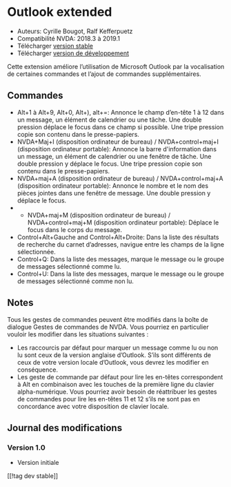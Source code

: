 # Outlook extended #

* Auteurs: Cyrille Bougot, Ralf Kefferpuetz
* Compatibilité NVDA: 2018.3 à 2019.1
* Télécharger [version stable][1]
* Télécharger [version de développement][2]

Cette extension améliore l’utilisation de Microsoft Outlook par la
vocalisation de certaines commandes et l’ajout de commandes supplémentaires.

## Commandes

* Alt+1 à Alt+9, Alt+0, Alt+), alt+=: Annonce le champ d’en-tête 1 à 12 dans
  un message, un élément de calendrier ou une tâche. Une double pression
  déplace le focus dans ce champ si possible. Une tripe pression copie son
  contenu dans le presse-papiers.
* NVDA+Maj+I (disposition ordinateur de bureau) / NVDA+control+maj+I
  (disposition ordinateur portable): Annonce la barre d'information dans un
  message, un élément de calendrier ou une fenêtre de tâche. Une double
  pression y déplace le focus. Une tripe pression copie son contenu dans le
  presse-papiers.
* NVDA+maj+A (disposition ordinateur de bureau) / NVDA+control+maj+A
  (disposition ordinateur portable): Annonce le nombre et le nom des pièces
  jointes dans une fenêtre de message. Une double pression y déplace le
  focus.
* * NVDA+maj+M (disposition ordinateur de bureau) / NVDA+control+maj+M
  (disposition ordinateur portable): Déplace le focus dans le corps du
  message.
* Control+Alt+Gauche and Control+Alt+Droite: Dans la liste des résultats de
  recherche du carnet d’adresses, navigue entre les champs de la ligne
  sélectionnée.
* Control+Q: Dans la liste des messages, marque le message ou le groupe de
  messages sélectionné comme lu.
* Control+U: Dans la liste des messages, marque le message ou le groupe de
  messages sélectionné comme non lu.

## Notes

Tous les gestes de commandes peuvent être modifiés dans la boîte de dialogue
Gestes de commandes de NVDA. Vous pourriez en particulier vouloir les
modifier dans les situations suivantes :

* Les raccourcis par défaut pour marquer un message comme lu ou non lu sont
  ceux de la version anglaise d’Outlook. S’ils sont différents de ceux de
  votre version locale d’Outlook, vous devrez les modifier en conséquence.
* Les geste de commande par défaut pour lire les en-têtes correspondent à
  Alt en combinaison avec les touches de la première ligne du clavier
  alpha-numérique. Vous pourriez avoir besoin de réattribuer les gestes de
  commandes pour lire les en-têtes 11 et 12 s’ils ne sont pas en concordance
  avec votre disposition de clavier locale.

## Journal des modifications

### Version 1.0

* Version initiale

[[!tag dev stable]]

[1]: https://addons.nvda-project.org/files/get.php?file=outlookextended

[2]: https://addons.nvda-project.org/files/get.php?file=outlookextended
